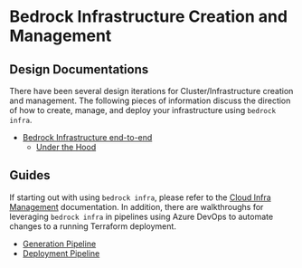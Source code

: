 # Bedrock Infrastructure Creation and Management

## Design Documentations

There have been several design iterations for Cluster/Infrastructure creation
and management. The following pieces of information discuss the direction of how
to create, manage, and deploy your infrastructure using `bedrock infra`.

- [Bedrock Infrastructure end-to-end](./bedrock-infra-end-to-end.md)
  - [Under the Hood](bedrock-infra-under-the-hood.md)

## Guides

If starting out with using `bedrock infra`, please refer to the
[Cloud Infra Management](./../cloud-infra-management.md) documentation. In
addition, there are walkthroughs for leveraging `bedrock infra` in pipelines
using Azure DevOps to automate changes to a running Terraform deployment.

- [Generation Pipeline](./bedrock-infra-generation-pipeline.md)
- [Deployment Pipeline](./bedrock-infra-deployment-pipeline.md)
